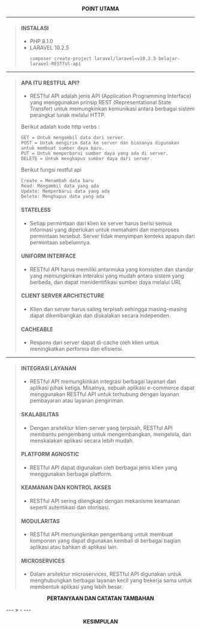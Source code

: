 <p align="center" >
  <b>POINT UTAMA</b>
</p>

---

> #### INSTALASI
> - PHP 8.1.0
> - LARAVEL 10.2.5
>   ```
>   composer create-project laravel/laravel=v10.2.5 belajar-laravel-RESTful-api
>   ```
---
> #### APA ITU RESTFUL API?
> - RESTful API adalah jenis API (Application Programming Interface) yang menggunakan prinsip REST (Representational State Transfer) untuk memungkinkan komunikasi antara berbagai sistem perangkat lunak melalui HTTP.
>
> Berikut adalah kode http verbs :
> ```
> GET = Untuk mengambil data dari server.
> POST = Untuk mengirim data ke server dan biasanya digunakan untuk membuat sumber daya baru.
> PUT = Untuk memperbarui sumber daya yang ada di server.
> DELETE = Untuk menghapus sumber daya dari server.
> ```
>
> Berikut fungsi restful api
> ```
> Create = Menambah data baru
> Read: Mengambil data yang ada
> Update: Memperbarui data yang ada
> Delete: Menghapus data yang ada
> ```
> #### STATELESS
> - Setiap permintaan dari klien ke server harus berisi semua informasi yang diperlukan untuk memahami dan memproses permintaan tersebut. Server tidak menyimpan konteks apapun dari permintaan sebelumnya.
>
> #### UNIFORM INTERFACE
> - RESTful API harus memiliki antarmuka yang konsisten dan standar yang memungkinkan interaksi yang mudah antara sistem yang berbeda, dan dapat menidentifikasi sumber daya melalui URL 
>
> #### CLIENT SERVER ARCHITECTURE
> - Klien dan server harus saling terpisah sehingga masing-masing dapat dikembangkan dan diskalakan secara independen.
> 
> #### CACHEABLE
> - Respons dari server dapat di-cache oleh klien untuk meningkatkan performa dan efisiensi.
---
> #### INTEGRASI LAYANAN 
> - RESTful API memungkinkan integrasi berbagai layanan dan aplikasi pihak ketiga. Misalnya, sebuah aplikasi e-commerce dapat menggunakan RESTful API untuk terhubung dengan layanan pembayaran atau layanan pengiriman.
>
> #### SKALABILITAS 
> -  Dengan arsitektur klien-server yang terpisah, RESTful API membantu pengembang untuk mengembangkan, mengelola, dan menskalakan aplikasi secara lebih mudah.
> 
> #### PLATFORM AGNOSTIC
> - RESTful API dapat digunakan oleh berbagai jenis klien yang menggunakan berbagai platform.
> 
> #### KEAMANAN DAN KONTROL AKSES
> - RESTful API sering dilengkapi dengan mekanisme keamanan seperti autentikasi dan otorisasi.
>
> #### MODULARITAS
> - RESTful API memungkinkan pengembang untuk membuat komponen yang dapat digunakan kembali di berbagai bagian aplikasi atau bahkan di aplikasi lain.
> 
> #### MICROSERVICES
> - Dalam arsitektur microservices, RESTful API digunakan untuk menghubungkan berbagai layanan kecil yang bekerja sama untuk membentuk aplikasi yang lebih besar. 
>
<p align="center" >
  <b>PERTANYAAN DAN CATATAN TAMBAHAN</b>
</p>
---
> - 
---
<p align="center" >
  <b>KESIMPULAN</b>
</p>
